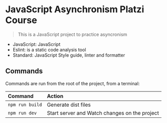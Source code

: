 # JavaScript Asynchronism Platzi Course

> This is a JavaScript project to practice asyncronism

- JavaScript: JavaScript
- Eslint: is a static code analysis tool
- Standard: JavaScript Style guide, linter and formatter

## Commands

Commands are run from the root of the project, from a terminal:

| Command         | Action                                        |
| :-------------- | :-------------------------------------------- |
| `npm run build` | Generate dist files                           |
| `npm run dev`   | Start server and Watch changes on the project |
